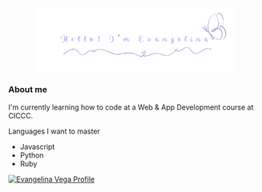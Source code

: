 <p align="center">
  <img src="eva.png" width=400 style="display: block; margin: 0 auto"/>
</p>

### About me
I'm currently learning how to code at a Web & App Development course at CICCC. 

Languages I want to master
- Javascript
- Python
- Ruby


<a href= "https://www.linkedin.com/in/evangelina-vega">
    <img src="https://cdn-icons-png.flaticon.com/512/61/61109.png" alt="Evangelina Vega Profile" width="20" height="20">
</a>

<!--
**evangclina/evangclina** is a ✨ _special_ ✨ repository because its `README.md` (this file) appears on your GitHub profile.

Here are some ideas to get you started:

- 🔭 I’m currently working on ...
- 🌱 I’m currently learning ...
- 👯 I’m looking to collaborate on ...
- 🤔 I’m looking for help with ...
- 💬 Ask me about ...
- 📫 How to reach me: ...
- 😄 Pronouns: ...
- ⚡ Fun fact: ...
-->
